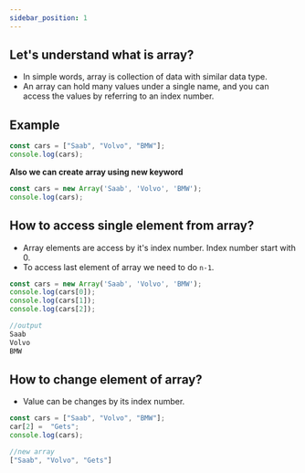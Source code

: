 ```yaml
---
sidebar_position: 1
---
```



## Let's understand what is array?

- In simple words, array is collection of data with similar data type.
- An array can hold many values under a single name, and you can access the values by referring to an index number.

## Example

```javascript
const cars = ["Saab", "Volvo", "BMW"];
console.log(cars);
```

**Also we can create array using new keyword**

```javascript
const cars = new Array('Saab', 'Volvo', 'BMW');
console.log(cars);
```

## How to access single element from array?

- Array elements are access by it's index number. Index number start with 0.
- To access last element of array we need to do ``n-1``.

```javascript
const cars = new Array('Saab', 'Volvo', 'BMW');
console.log(cars[0]);
console.log(cars[1]);
console.log(cars[2]);

//output
Saab
Volvo
BMW
```

## How to change element of array?

- Value can be changes by its index number.

```javascript
const cars = ["Saab", "Volvo", "BMW"];
car[2] =  "Gets";
console.log(cars);

//new array
["Saab", "Volvo", "Gets"]
```